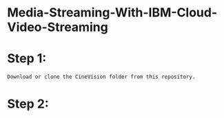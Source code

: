 # Media-Streaming-With-IBM-Cloud-Video-Streaming

# Step 1:
    Download or clone the CineVision folder from this repository.
# Step 2:
